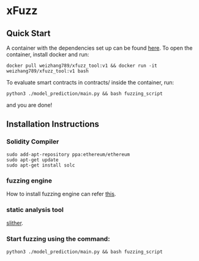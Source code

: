 # xFuzz
## Quick Start
A container with the dependencies set up can be found [here](https://hub.docker.com/repository/docker/weizhang789/xfuzz_tool).
To open the container, install docker and run:
```
docker pull weizhang789/xfuzz_tool:v1 && docker run -it weizhang789/xfuzz_tool:v1 bash
```
To evaluate smart contracts in contracts/ inside the container, run:
```
python3 ./model_prediction/main.py && bash fuzzing_script
```
and you are done!

## Installation Instructions

### Solidity Compiler
```
sudo add-apt-repository ppa:ethereum/ethereum
sudo apt-get update
sudo apt-get install solc
```
### fuzzing engine
How to install fuzzing engine can refer [this](https://githubmemory.com/repo/duytai/sFuzz).
### static analysis tool
[slither](https://github.com/crytic/slither).

### Start fuzzing using the command:
```
python3 ./model_prediction/main.py && bash fuzzing_script
```
